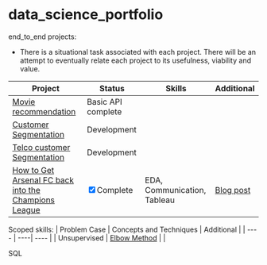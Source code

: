 # data_science_portfolio
<!-- ![languages used](https://img.shields.io/github/languages/count/BubbaTam/data_science_portfolio) -->

end_to_end projects:
- There is a situational task associated with each project. There will be an attempt to eventually relate each project to its usefulness, viability
and value.

| Project | Status | Skills | Additional |
| ----| ---- | ----| ---- |
|[Movie recommendation](https://github.com/BubbaTam/data_science_portfolio/tree/main/end_to_end_projects/recommendation_projects/movie_recommendation)|Basic API complete| | |
|[Customer Segmentation](https://github.com/BubbaTam/data_science_portfolio/tree/main/end_to_end_projects/segmentation/customer_segmentation)|Development| | |
|[Telco customer Segmentation](https://github.com/BubbaTam/data_science_portfolio/tree/main/end_to_end_projects/segmentation/customer_segmentation)|Development| | |
|[How to Get Arsenal FC back into the Champions League ](https://public.tableau.com/app/profile/jamesglassey/viz/HowtoFixArsenalFCA2018-2019SeasonSimulation/Dashboard1)| <input type="checkbox" checked>Complete|EDA, Communication, Tableau | [Blog post](https://jamesglassey.com/portfolio-2/how-to-get-arsenal-back-into-the-champions-league/) |

Scoped skills:
| Problem Case | Concepts and Techniques | Additional |
| ---- | ----| ---- |
| Unsupervised | [Elbow Method](https://github.com/BubbaTam/data_science_portfolio/blob/575d546ec45ab37f775fb27269ec2eff789d8052/scoped_skills/unsupervised_methods/clustering_algo_overview.ipynb) | |


SQL